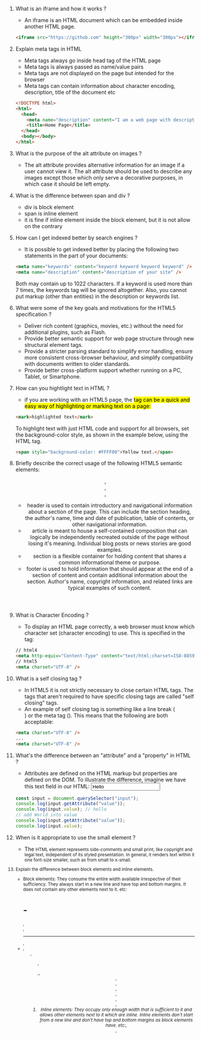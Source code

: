 1. What is an iframe and how it works ?
   - An iframe is an HTML document which can be embedded inside another HTML page.
   ```html
   <iframe src="https://github.com" height="300px" width="300px"></iframe>
   ```
2. Explain meta tags in HTML

   - Meta tags always go inside head tag of the HTML page
   - Meta tags is always passed as name/value pairs
   - Meta tags are not displayed on the page but intended for the browser
   - Meta tags can contain information about character encoding, description, title of the document etc

   ```html
   <!DOCTYPE html>
   <html>
     <head>
       <meta name="description" content="I am a web page with description" />
       <title>Home Page</title>
     </head>
     <body></body>
   </html>
   ```

3. What is the purpose of the alt attribute on images ?
   - The alt attribute provides alternative information for an image if a user cannot view it. The alt attribute should be used to describe any images except those which only serve a decorative purposes, in which case it should be left empty.
4. What is the difference between span and div ?
   - div is block element
   - span is inline element
   - it is fine if inline element inside the block element, but it is not allow on the contrary
5. How can I get indexed better by search engines ?
   - It is possible to get indexed better by placing the following two statements in the <HEAD> part of your documents:
   ```html
   <meta name="keywords" content="keyword keyword keyword keyword" />
   <meta name="description" content="description of your site" />
   ```
   Both may contain up to 1022 characters. If a keyword is used more than 7 times, the keywords tag will be ignored altogether. Also, you cannot put markup (other than entities) in the description or keywords list.
6. What were some of the key goals and motivations for the HTML5 specification ?
   - Deliver rich content (graphics, movies, etc.) without the need for additional plugins, such as Flash.
   - Provide better semantic support for web page structure through new structural element tags.
   - Provide a stricter parsing standard to simplify error handling, ensure more consistent cross-browser behaviour, and simplify compatibility with documents written to older standards.
   - Provide better cross-platform support whether running on a PC, Tablet, or Smartphone.
7. How can you hightlight text in HTML ?
   - if you are working with an HTML5 page, the <mark> tag can be a quick and easy way of highlighting or marking text on a page:
   ```html
   <mark>highlighted text</mark>
   ```
   To highlight text with just HTML code and support for all browsers, set the background-color style, as shown in the example below, using the HTML tag.
   ```html
   <span style="background-color: #FFFF00">Yellow text.</span>
   ```
8. Briefly describe the correct usage of the following HTML5 semantic elements: <header>, <article>, <section>, <footer>
   - header is used to contain introductory and navigational information about a section of the page. This can include the section heading, the author's name, time and date of publication, table of contents, or other navigational information.
   - article is meant to house a self-contained composition that can logically be independently recreated outside of the page without losing it's meaning. Individual blog posts or news stories are good examples.
   - section is a flexible container for holding content that shares a common informational theme or purpose.
   - footer is used to hold information that should appear at the end of a section of content and contain additional information about the section. Author's name, copyright information, and related links are typical examples of such content.
9. What is Character Encoding ?
   - To display an HTML page correctly, a web browser must know which character set (character encoding) to use. This is specified in the tag:
   ```html
   // html4
   <meta http-equiv="Content-Type" content="text/html;charset=ISO-8859-1" />
   // html5
   <meta charset="UTF-8" />
   ```
10. What is a self closing tag ?
    - In HTML5 it is not strictly necessary to close certain HTML tags. The tags that aren't required to have specific closing tags are called "self closing" tags.
    - An example of self closing tag is something like a line break (<br />) or the meta tag (<meta>). This means that the following are both acceptable:
    ```html
    <meta charset="UTF-8" />
    ...
    <meta charset="UTF-8" />
    ```
11. What's the difference between an "attribute" and a "property" in HTML ?
    - Attributes are defined on the HTML markup but properties are defined on the DOM. To illustrate the difference, imagine we have this text field in our HTML: <input type="text" value="Hello">
    ```js
    const input = document.querySelector("input");
    console.log(input.getAttribute("value"));
    console.log(input.value); // hello
    // add World into value
    console.log(input.getAttribute("value"));
    console.log(input.value);
    ```
12. When is it appropriate to use the small element ?
    - The <small> HTML element represents side-comments and small print, like copyright and legal text, independent of its styled presentation. In general, it renders text within it one font-size smaller, such as from small to x-small.
13. Explain the difference between block elements and inline elements.
    - Block elements: They consume the entire width available irrespective of their sufficiency. They always start in a new line and have top and bottom margins. It does not contain any other elements next to it.
      etc: <h1>-<h6>,<div>,<hr>,<li>,<ul>,<ol>,<p>,<table>,<header>,<nav>,<footer>,<main>,<section>,<article>,<aside>
    - Inline elements: They occupy only enough width that is sufficient to it and allows other elements next to it which are inline. Inline elements don't start from a new line and don't have top and bottom margins as block elements have.
      etc:<a>,<br>,<script>,<input>,<img>,<span>,<b>,<label>
14. Explain almost standard, full standard and quirks mode
    - Quirks modes: Layout emulates non-standard behavior as supported by old browsers.
    - Almost standard modes: A small number of quirks/old behavior are supported while rendering the layout.
    - Full standard modes: Layout emulates standard behavior as described by HTML and CSS specifications.
15. How do you set IE compatibility mode ?
    - Select the Tools drop-down menu or the gear icon in Internet Explorer.
    - Select Compatibility View settings.
    - Modify the settings either to enable Compatibility View for a site or to disable Compatibility View. Click Close when you have finished making changes. ...
    - You're done!
16. What's new in HTML 5 ?
    - audio and video: these are two major addition of HTML 5. It allow developers to embed a video or audio on their website. HTML 5 vidoe can use CSS and CSS3 to style the video tag.
    ```html
    <video width="300" height="200" controls autoplay>
      <source src="/html5/foo.ogg" type="video/ogg" />
      <source src="/html5/foo.mp4" type="video/mp4" />
      Your browser does not support the video element.
    </video>

    <audio controls autoplay>
      <source src="/html5/audio.ogg" type="audio/ogg" />
      <source src="/html5/audio.wav" type="audio/wav" />
      Your browser does not support the audio element.
    </audio>
    ```
    - vector graphics: such as svg and circle it impacts use of Adobe Flash in website.
    ```html
    <svg id="svgelem" height="200" xmlns="http://www.abc.org/2000/svg">
      <circle id="redcircle" cx="50" cy="50" r="50" fill="red" />
    </svg>
    ```
    - header and footer: there is no longer a need to identify the two elements with a <div> tag. Footer is placed at the end of the web page while header is placed at the start of the web page. With this tag, browser will know load which one first.
    ```html
    <html>
      <head>
        <title>Header Tag</title>
      </head>
      <body>
        ...
      </body>
      <footer>This is footer</footer>
    </html>
    ```
    - figure and figcaption: html5 allows to use a <figure> element to mark up a photo in a document, and a <figcaption> element to define a caption for the photo.
    ```html
    <figure>
      <img
        src="https://media.geeksforgeeks.org/wp-content/cdn-uploads/20190710102234/
                download3.png"
        alt="GFG"
        style="width:50%"
      />
      <figcaption>Fig.1 - Geeksforgeeks.</figcaption>
    </figure>
    ```
    - nav: it defines a set of navigation links, used for the part of an internet site that links to different pages at the website.
    ```html
    <nav>
      <a href="/html/">HTML</a>
      <a href="/css/">CSS</a>
      <a href="/js/">JavaScript</a>
      <a href="/jquery/">jQuery</a>
    </nav>
    ```
    - progress Tag: is used to check the progress of a task during the execution. Progress tag can be used with the conjunction of Javascript.
    ```html
    <progress id="file" value="32" max="100">32%</progress>
    ```
    - placeholder attribute: it specifies a short hint that describe the expected value of an input field/text area. The short hint is displayed in the field before the user enters a value.
    ```html
    <input type="text" name="fname" placeholder="first name" />
    ```
    - email attribute: when the input type in the form set as email, then the browser gets the instruction from the code to write a valid format email.
    ```html
    <input type="email" value="abc@gmail.com" />
    ```
    - storage: In the case of HTML, we can use the browser as the temporary storage whereas, in the case of HTML5, application cache, web SQL database, and web storage is used.
    - Ease of use: While HTML5 does have risks like constant updates, it is generally easy to keep up with the changes & updates because of simpler syntax as compared to other versions of HTML.
17. Have you used different HTML templating languages before ?
    - Yes, Pug (formerly Jade), ERB, Slim, Handlebars, Jinja, Liquid, and EJS just to name a few. In my opinion, they are more or less the same and provide similar functionality of escaping content and helpful filters for manipulating the data to be displayed. Most templating engines will also allow you to inject your own filters in the event you need custom processing before display.
18. How do you serve a page with content in multiple languages ?
    -
